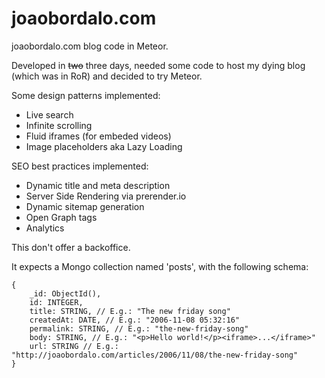 # joaobordalo.com
joaobordalo.com blog code in Meteor.

Developed in ~~two~~ three days, needed some code to host my dying blog (which was in RoR) and decided to try Meteor.

Some design patterns implemented:

- Live search
- Infinite scrolling
- Fluid iframes (for embeded videos)
- Image placeholders aka Lazy Loading

SEO best practices implemented:

- Dynamic title and meta description
- Server Side Rendering via prerender.io
- Dynamic sitemap generation
- Open Graph tags
- Analytics

This don't offer a backoffice.

It expects a Mongo collection named 'posts', with the following schema:
```
{
	_id: ObjectId(),
	id: INTEGER,
	title: STRING, // E.g.: "The new friday song"
	createdAt: DATE, // E.g.: "2006-11-08 05:32:16"
	permalink: STRING, // E.g.: "the-new-friday-song"
	body: STRING, // E.g.: "<p>Hello world!</p><iframe>...</iframe>"   
	url: STRING // E.g.: "http://joaobordalo.com/articles/2006/11/08/the-new-friday-song"
}

```